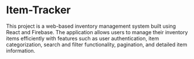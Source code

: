 # Item-Tracker
This project is a web-based inventory management system built using React and Firebase. The application allows users to manage their inventory items efficiently with features such as user authentication, item categorization, search and filter functionality, pagination, and detailed item information.
